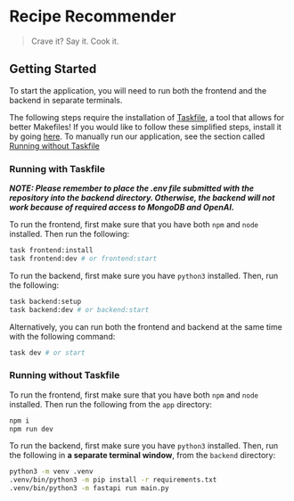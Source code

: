 # Recipe Recommender

> Crave it? Say it. Cook it.

## Getting Started

To start the application, you will need to run both the frontend and the backend in separate terminals.

The following steps require the installation of [Taskfile](https://taskfile.dev/), a tool that allows for better Makefiles! If you would like to follow these simplified steps, install it by going [here](https://taskfile.dev/installation/). To manually run our application, see the section called [Running without Taskfile](#running-without-taskfile)

### Running with Taskfile

_**NOTE: Please remember to place the .env file submitted with the repository into the backend directory. Otherwise, the backend will not work because of required access to MongoDB and OpenAI.**_

To run the frontend, first make sure that you have both `npm` and `node` installed. Then run the following:

```bash
task frontend:install
task frontend:dev # or frontend:start
```

To run the backend, first make sure you have `python3` installed. Then, run the following:

```bash
task backend:setup
task backend:dev # or backend:start
```

Alternatively, you can run both the frontend and backend at the same time with the following command:

```bash
task dev # or start
```

### Running without Taskfile

To run the frontend, first make sure that you have both `npm` and `node` installed. Then run the following from the `app` directory:

```bash
npm i
npm run dev
```

To run the backend, first make sure you have `python3` installed. Then, run the following in **a separate terminal window**, from the `backend` directory:

```bash
python3 -m venv .venv
.venv/bin/python3 -m pip install -r requirements.txt
.venv/bin/python3 -m fastapi run main.py
```
